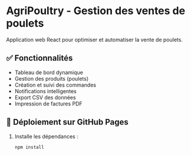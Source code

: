 # AgriPoultry - Gestion des ventes de poulets

Application web React pour optimiser et automatiser la vente de poulets.

## ✅ Fonctionnalités

- Tableau de bord dynamique
- Gestion des produits (poulets)
- Création et suivi des commandes
- Notifications intelligentes
- Export CSV des données
- Impression de factures PDF

## 🚀 Déploiement sur GitHub Pages

1. Installe les dépendances :
   ```bash
   npm install